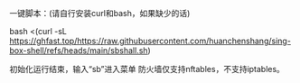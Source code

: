 一键脚本：(请自行安装curl和bash，如果缺少的话)

bash <(curl -sL https://ghfast.top/https://raw.githubusercontent.com/huanchenshang/sing-box-shell/refs/heads/main/sbshall.sh)

初始化运行结束，输入“sb”进入菜单
防火墙仅支持nftables，不支持iptables。
